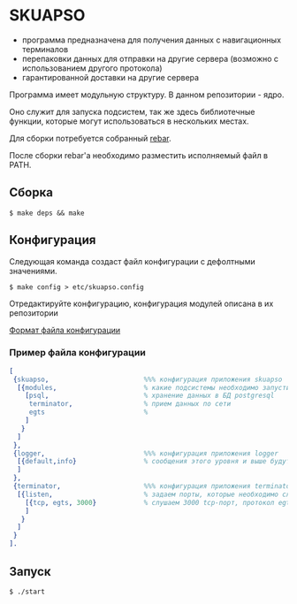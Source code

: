 # SKUAPSO
* программа предназначена для получения данных с навигационных терминалов
* перепаковки данных для отправки на другие сервера (возможно с использованием другого протокола)
* гарантированной доставки на другие сервера

Программа имеет модульную структуру. В данном репозитории - ядро.

Оно служит для запуска подсистем, так же здесь библиотечные функции, которые могут использоваться в нескольких местах.

Для сборки потребуется собранный [rebar](https://github.com/rebar/rebar).

После сборки rebar'а необходимо разместить исполняемый файл в PATH.

## Сборка
`$ make deps && make`

## Конфигурация
Следующая команда создаст файл конфигурации с дефолтными значениями.

`$ make config > etc/skuapso.config`

Отредактируйте конфигурацию, конфигурация модулей описана в их репозитории

[Формат файла конфигурации](http://www.erlang.org/doc/man/config.html)

### Пример файла конфигурации
```erlang
[
 {skuapso,                        %%% конфигурация приложения skuapso
  [{modules,                      % какие подсистемы необходимо запустить
    [psql,                        % хранение данных в БД postgresql
     terminator,                  % прием данных по сети
     egts                         %
    ]
   }
  ]
 },
 {logger,                         %%% конфигурация приложения logger
  [{default,info}                 % сообщения этого уровня и выше будут логгироваться
  ]
 },
 {terminator,                     %%% конфигурация приложения terminator
  [{listen,                       % задаем порты, которые необходимо слушать
    [{tcp, egts, 3000}            % слушаем 3000 tcp-порт, протокол egts
    ]
   }
  ]
 }
].
```

## Запуск
`$ ./start`
